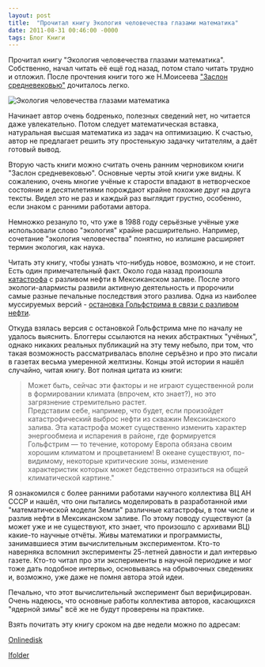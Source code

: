 ```yaml
---
layout: post
title:  "Прочитал книгу Экология человечества глазами математика"
date: 2011-08-31 00:46:00 -0000
tags: Блог Книги
---
```


Прочитал книгу "Экология человечества глазами математика". Собственно, начал читать её ещё год назад, потом стало читать трудно и отложил. После прочтения книги того же Н.Моисеева <a href="http://2nature.ru/node/8238">"Заслон средневековью"</a> дочиталось легко.

![Экология человечества глазами математика](https://res.cloudinary.com/dlqc5rp9l/image/upload/v1648290296/covers/glazami_title_yzpzo4.jpg)

Начинает автор очень бодренько, полезных сведений нет, но читается даже увлекательно. Потом следует математическая вставка, натуральная высшая математика из задач на оптимизацию. К счастью, автор не предлагает решить эту простенькую задачку читателям, а даёт готовый вывод.

Вторую часть книги можно считать очень ранним черновиком книги "Заслон средневековью". Основные черты этой книги уже видны. К сожалению, очень многие учёные к старости впадают в нетворческое состояние и десятилетиями порождают крайне похожие друг на друга тексты. Видел это не раз и каждый раз выглядит грустно, особенно, если знаком с ранними работами автора.

Немножко резануло то, что уже в 1988 году серьёзные учёные уже использовали слово "экология" крайне расширительно. Например, сочетание "экология человечества" понятно, но излишне расширяет термин экология, как наука.

Читать эту книгу, чтобы узнать что-нибудь новое, возможно, и не стоит. Есть один примечательный факт. Около года назад произошла [катастрофа](http://www.lenta.ru/story/gulfoil/) с разливом нефти в Мексиканском заливе. После этого экологи-алармисты развили активную деятельность и пророчили самые разные печальные последствия этого разлива. Одна из наиболее муссируемых версий - [остановка Гольфстрима в связи с разливом нефти](http://teh-nomad.livejournal.com/423397.html).

Откуда взялась версия с остановкой Гольфстрима мне по началу не удалось выяснить. Блоггеры ссылаются на неких абстрактных "учёных", однако никаких реальных публикаций на эту тему небыло, при том, что такая возможность рассматривалась вполне серъёзно и про это писали в газетах весьма умеренной желтизны. Концы этой истории я нашёл случайно, читая книгу. Вот полная цитата из книги:

> Может быть, сейчас эти факторы и не играют существенной роли в формировании климата (впрочем, кто знает?), но это загрязнение стремительно растет.  
> Представим себе, например, что будет, если произойдет катастрофический выброс нефти из скважин Мексиканского залива. Эта катастрофа может существенно изменить  характер энергообмеиа и испарения в районе, где формируется Гольфстрим — то течение, которому Европа обязана своим хорошим климатом и процветанием! В океане существуют, по-видимому, некоторые критические зоны, изменение характеристик которых может бедственно отразиться на общей климатической картине."

Я ознакомился с более ранними работами научного коллектива ВЦ АН СССР и нашёл, что они пытались моделировать в разработанной ими "математической модели Земли" различные катастрофы, в том числе и разлив нефти в Мексиканском заливе. По этому поводу существуют (а может уже и не существуют, кто знает, что произошло с архивами ВЦ) какие-то научные отчёты. Живы математики и программисты, занимавшиеся этим вычислительным экспериментом. Кто-то наверняка вспомнил эксперименты 25-летней давности и дал интервью газете. Кто-то читал про эти эксперименты в научной периодике и мог тоже дать подобное интервью, основываясь на обрывочных сведениях и, возможно, уже даже не помня автора этой идеи.

Печально, что этот вычислительный эксперимент был верифицирован. Очень надеюсь, что основные работы коллектива авторов, касающихся "ядерной зимы" всё же не будут проверены на практике.

Взять почитать эту книгу сроком на две недели можно по адресам:

<a href="http://www.onlinedisk.ru/file/723146/">Onlinedisk</a>

<a href="http://infanata.ifolder.ru/25468330">Ifolder</a>  

